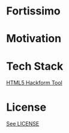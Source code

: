 # Fortissimo

# Motivation

# Tech Stack

[HTML5 Hackform Tool](https://github.com/CookiesNCream/h5ht)

# License

[See LICENSE](https://github.com/fortissimo-ff/fortissimo/blob/master/LICENSE.md)
